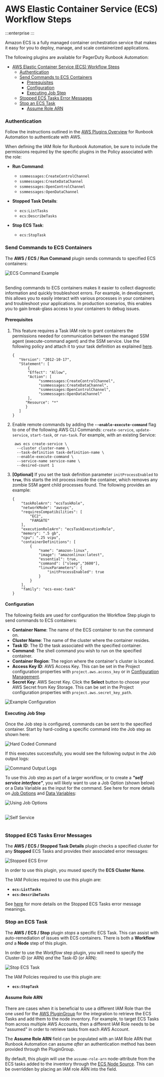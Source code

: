 # AWS Elastic Container Service (ECS) Workflow Steps

:::enterprise
:::

Amazon ECS is a fully managed container orchestration service that makes it easy for you to deploy, manage, and scale containerized applications.

The following plugins are available for PagerDuty Runbook Automation:

- [AWS Elastic Container Service (ECS) Workflow Steps](#aws-elastic-container-service-ecs-workflow-steps)
    - [Authentication](#authentication)
    - [Send Commands to ECS Containers](#send-commands-to-ecs-containers)
      - [Prerequisites](#prerequisites)
      - [Configuration](#configuration)
      - [Executing Job Step](#executing-job-step)
    - [Stopped ECS Tasks Error Messages](#stopped-ecs-tasks-error-messages)
    - [Stop an ECS Task](#stop-an-ecs-task)
      - [Assume Role ARN](#assume-role-arn)

### Authentication
Follow the instructions outlined in the [AWS Plugins Overview](/manual/plugins/aws-plugins-overview.html) for Runbook Automation to authenticate with AWS.

When defining the IAM Role for Runbook Automation, be sure to include the permissions required by the specific plugins in the Policy associated with the role:

* **Run Command**: 
  * `ssmmessages:CreateControlChannel`
  * `ssmmessages:CreateDataChannel`
  * `ssmmessages:OpenControlChannel`
  * `ssmmessages:OpenDataChannel`
  
* **Stopped Task Details**:
  * `ecs:ListTasks`
  * `ecs:DescribeTasks`
  
* **Stop ECS Task**:
  * `ecs:StopTask`

### Send Commands to ECS Containers

The **AWS / ECS / Run Command** plugin sends commands to specified ECS containers:

![ECS Command Example](/assets/img/aws-ecs-command-example.png)<br><br>

Sending commands to ECS containers makes it easier to collect diagnostic information and quickly troubleshoot errors. For example, in development,
this allows you to easily interact with various processes in your containers and troubleshoot your applications. In production scenarios,
this enables you to gain break-glass access to your containers to debug issues.

#### Prerequisites
1. This feature requires a Task IAM role to grant containers the permissions needed for communication between the managed SSM agent (execute-command agent) and the SSM service.
Use the following policy and attach it to your task definition as explained [here](https://docs.aws.amazon.com/AmazonECS/latest/developerguide/task-iam-roles.html).
    ```
    {
       "Version": "2012-10-17",
       "Statement": [
           {
           "Effect": "Allow",
           "Action": [
                "ssmmessages:CreateControlChannel",
                "ssmmessages:CreateDataChannel",
                "ssmmessages:OpenControlChannel",
                "ssmmessages:OpenDataChannel"
           ],
          "Resource": "*"
          }
       ]
    }
    ```
2. Enable remote commands by adding the **`--enable-execute-command`** flag to one of the following AWS CLI Commands: `create-service`, `update-service`, `start-task`, or `run-task`.
For example, with an existing Service:
    ```
     aws ecs create-service \
      --cluster cluster-name \
      --task-definition task-definition-name \
      --enable-execute-command \
      --service-name service-name \
      --desired-count 1
    ```
3. **[Optional]** If you set the task definition parameter `initProcessEnabled` to **`true`**, this starts the init process inside the container,
which removes any zombie SSM agent child processes found. The following provides an example:
    ```
    {
        "taskRoleArn": "ecsTaskRole",
        "networkMode": "awsvpc",
        "requiresCompatibilities": [
            "EC2",
            "FARGATE"
        ],
        "executionRoleArn": "ecsTaskExecutionRole",
        "memory": ".5 gb",
        "cpu": ".25 vcpu",
        "containerDefinitions": [
            {
                "name": "amazon-linux",
                "image": "amazonlinux:latest",
                "essential": true,
                "command": ["sleep","3600"],
                "linuxParameters": {
                    "initProcessEnabled": true
                }
            }
        ],
        "family": "ecs-exec-task"
    }
    ```

#### Configuration

The following fields are used for configuration the Workflow Step plugin to send commands to ECS containers:

* **Container Name**: The name of the ECS container to run the command on.
* **Cluster Name**: The name of the cluster where the container resides.
* **Task ID**: The ID the task associated with the specified container.
* **Command**: The shell command you wish to run on the specified container.
* **Container Region**: The region where the container's cluster is located.
* **Access Key ID**: AWS Access Key. This can be set in the Project configuration properties with `project.aws.access_key` or in [Configuration Management](/manual/configuration-mgmt/configmgmt.md).
* **Secret Key**: AWS Secret Key. Click the **Select** button to choose your AWS Secret from Key Storage. This can be set in the Project configuration properties with `project.aws.secret_key_path`.

![**Example Configuration**](/assets/img/aws-ecs-command-example-config.png)

#### Executing Job Step

Once the Job step is configured, commands can be sent to the specified container. Start by hard-coding a specific command into the Job step as shown here:

![Hard Coded Command](/assets/img/aws-ecs-test-hard-coded-command.png)<br>

If this executes successfully, you would see the following output in the Job output logs:

![Command Output Logs](/assets/img/aws-ecs-command-log-output.png)<br>                   

To use this Job step as part of a larger workflow, or to create a **_"self service interface"_**, you will likely want to use a Job Option (shown below) or a Data Variable
as the input for the command.  See here for more details on [Job Options](/manual/job-options) and [Data Variables](/learning/howto/passing-variables.md):

![Using Job Options](/assets/img/aws-ecs-command-job-options.png)<br><br>

![Self Service](/assets/img/aws-ecs-command-self-service.png)<br><br>

### Stopped ECS Tasks Error Messages

The **AWS / ECS / Stopped Task Details** plugin checks a specified cluster for any **Stopped** ECS Tasks and provides their associated error messages:

![Stopped ECS Error](/assets/img/aws-ecs-stopped-task-errors.png)<br>                                                     

In order to use this plugin, you mused specify the **ECS Cluster Name**.

The IAM Policies required to use this plugin are:
* **`ecs:ListTasks`**
* **`ecs:DescribeTasks`**

See [here](https://docs.aws.amazon.com/AmazonECS/latest/userguide/stopped-task-error-codes.html) for more details on the Stopped ECS Tasks error message meanings.

### Stop an ECS Task

The **AWS / ECS / Stop** plugin _stops_ a specific ECS Task. This can assist with auto-remediation of issues with ECS containers. There is both a **Workflow** _and_ a **Node** step of this plugin.

In order to use the _Workflow_ step plugin, you will need to specify the Cluster-ID (or ARN) _and_ the Task-ID (or ARN):

![Stop ECS Task](/assets/img/aws-ecs-stop-task.png)<br>

The IAM Policies required to use this plugin are:
* **`ecs:StopTask`**

#### Assume Role ARN

There are cases when it is beneficial to use a different IAM Role than the one used for the [AWS PluginGroup](/manual/plugins/aws-plugins-overview.html#setup) for the integration to retrieve the ECS Tasks and add them to the node inventory.
For example, to target ECS Tasks from across multiple AWS Accounts, then a different IAM Role needs to be "assumed" in order to retrieve tasks from each AWS Account.

The **Assume Role ARN** field can be populated with an IAM Role ARN that Runbook Automation can assume _after_ an authentication method has been provided through the PluginGroup.

By default, this plugin will use the `assume-role-arn` node-attribute from the ECS tasks added to the inventory through the [ECS Node Source](/manual/projects/resource-model-sources/ecs-fargate.html). 
This can be overridden by placing an IAM role ARN into the field. 
